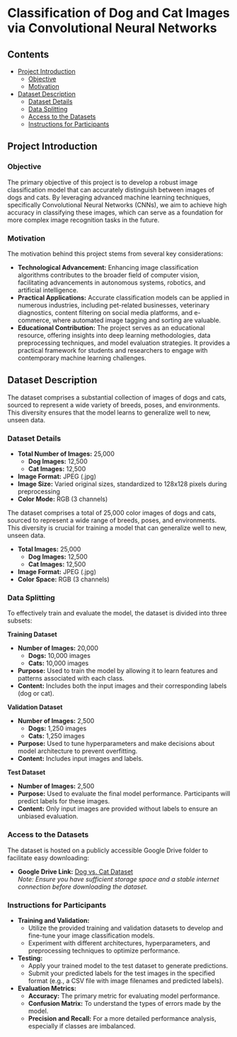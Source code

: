 # Classification of Dog and Cat Images via Convolutional Neural Networks

## Contents

<!-- toc -->

- [Project Introduction](#project-introduction)
  - [Objective](#objective)
  - [Motivation](#motivation)</br>
- [Dataset Description](#dataset-description)
  - [Dataset Details](#dataset-details)
  - [Data Splitting](#data-splitting)
  - [Access to the Datasets](#access-to-the-datasets)
  - [Instructions for Participants](#instructions-for-participants)

<!-- tocstop -->

## Project Introduction

### Objective

The primary objective of this project is to develop a robust image classification model that can accurately distinguish between images of dogs and cats. By leveraging advanced machine learning techniques, specifically Convolutional Neural Networks (CNNs), we aim to achieve high accuracy in classifying these images, which can serve as a foundation for more complex image recognition tasks in the future.

### Motivation

The motivation behind this project stems from several key considerations:
- **Technological Advancement:** Enhancing image classification algorithms contributes to the broader field of computer vision, facilitating advancements in autonomous systems, robotics, and artificial intelligence.
- **Practical Applications:** Accurate classification models can be applied in numerous industries, including pet-related businesses, veterinary diagnostics, content filtering on social media platforms, and e-commerce, where automated image tagging and sorting are valuable.
- **Educational Contribution:** The project serves as an educational resource, offering insights into deep learning methodologies, data preprocessing techniques, and model evaluation strategies. It provides a practical framework for students and researchers to engage with contemporary machine learning challenges.

## Dataset Description

The dataset comprises a substantial collection of images of dogs and cats, sourced to represent a wide variety of breeds, poses, and environments. This diversity ensures that the model learns to generalize well to new, unseen data.

### Dataset Details
- **Total Number of Images:** 25,000
  - **Dog Images:** 12,500
  - **Cat Images:** 12,500
- **Image Format:** JPEG (.jpg)
- **Image Size:** Varied original sizes, standardized to 128x128 pixels during preprocessing
- **Color Mode:** RGB (3 channels)

The dataset comprises a total of 25,000 color images of dogs and cats, sourced to represent a wide range of breeds, poses, and environments. This diversity is crucial for training a model that can generalize well to new, unseen data.
- **Total Images:** 25,000
  - **Dog Images:** 12,500
  - **Cat Images:** 12,500
- **Image Format:** JPEG (.jpg)
- **Color Space:** RGB (3 channels)

### Data Splitting
To effectively train and evaluate the model, the dataset is divided into three subsets:

**Training Dataset**
- **Number of Images:** 20,000
  - **Dogs:** 10,000 images
  - **Cats:** 10,000 images
- **Purpose:** Used to train the model by allowing it to learn features and patterns associated with each class.
- **Content:** Includes both the input images and their corresponding labels (dog or cat).

**Validation Dataset**
- **Number of Images:** 2,500
  - **Dogs:** 1,250 images
  - **Cats:** 1,250 images
- **Purpose:** Used to tune hyperparameters and make decisions about model architecture to prevent overfitting.
- **Content:** Includes input images and labels.

**Test Dataset**
- **Number of Images:** 2,500
- **Purpose:** Used to evaluate the final model performance. Participants will predict labels for these images.
- **Content:** Only input images are provided without labels to ensure an unbiased evaluation.

### Access to the Datasets

The dataset is hosted on a publicly accessible Google Drive folder to facilitate easy downloading:
- **Google Drive Link:** [Dog vs. Cat Dataset](https://drive.google.com/file/d/1PnSKt8yS87-a-v6NitmCfH_xg1p2YQju/view?usp=drive_link) </br>
*Note: Ensure you have sufficient storage space and a stable internet connection before downloading the dataset.*

### Instructions for Participants

- **Training and Validation:**
  - Utilize the provided training and validation datasets to develop and fine-tune your image classification models.
  - Experiment with different architectures, hyperparameters, and preprocessing techniques to optimize performance.
- **Testing:**
  - Apply your trained model to the test dataset to generate predictions.
  - Submit your predicted labels for the test images in the specified format (e.g., a CSV file with image filenames and predicted labels).
- **Evaluation Metrics:**
  - **Accuracy:** The primary metric for evaluating model performance.
  - **Confusion Matrix:** To understand the types of errors made by the model.
  - **Precision and Recall:** For a more detailed performance analysis, especially if classes are imbalanced.
